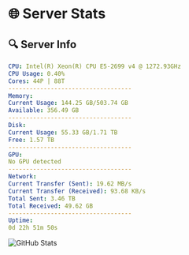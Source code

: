 # 🌐 Server Stats
## 🔍 Server Info
```yaml
CPU: Intel(R) Xeon(R) CPU E5-2699 v4 @ 1272.93GHz
CPU Usage: 0.40%
Cores: 44P | 88T
-----------------------------------
Memory:
Current Usage: 144.25 GB/503.74 GB
Available: 356.49 GB
-----------------------------------
Disk:
Current Usage: 55.33 GB/1.71 TB
Free: 1.57 TB
-----------------------------------
GPU:
No GPU detected
-----------------------------------
Network:
Current Transfer (Sent): 19.62 MB/s
Current Transfer (Received): 93.68 KB/s
Total Sent: 3.46 TB
Total Received: 49.62 GB
-----------------------------------
Uptime:
0d 22h 51m 50s
```
![GitHub Stats](https://img.shields.io/badge/Updated-2025-03-08_20:14:39-blue)